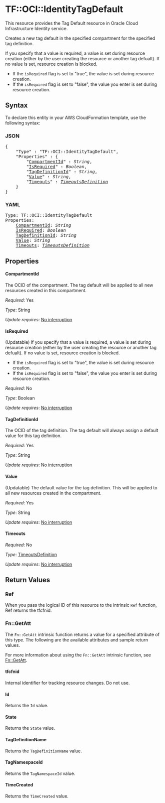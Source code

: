 # TF::OCI::IdentityTagDefault

This resource provides the Tag Default resource in Oracle Cloud Infrastructure Identity service.

Creates a new tag default in the specified compartment for the specified tag definition.

If you specify that a value is required, a value is set during resource creation (either by
the user creating the resource or another tag defualt). If no value is set, resource creation
is blocked.

* If the `isRequired` flag is set to "true", the value is set during resource creation.
* If the `isRequired` flag is set to "false", the value you enter is set during resource creation.

## Syntax

To declare this entity in your AWS CloudFormation template, use the following syntax:

### JSON

<pre>
{
    "Type" : "TF::OCI::IdentityTagDefault",
    "Properties" : {
        "<a href="#compartmentid" title="CompartmentId">CompartmentId</a>" : <i>String</i>,
        "<a href="#isrequired" title="IsRequired">IsRequired</a>" : <i>Boolean</i>,
        "<a href="#tagdefinitionid" title="TagDefinitionId">TagDefinitionId</a>" : <i>String</i>,
        "<a href="#value" title="Value">Value</a>" : <i>String</i>,
        "<a href="#timeouts" title="Timeouts">Timeouts</a>" : <i><a href="timeoutsdefinition.md">TimeoutsDefinition</a></i>
    }
}
</pre>

### YAML

<pre>
Type: TF::OCI::IdentityTagDefault
Properties:
    <a href="#compartmentid" title="CompartmentId">CompartmentId</a>: <i>String</i>
    <a href="#isrequired" title="IsRequired">IsRequired</a>: <i>Boolean</i>
    <a href="#tagdefinitionid" title="TagDefinitionId">TagDefinitionId</a>: <i>String</i>
    <a href="#value" title="Value">Value</a>: <i>String</i>
    <a href="#timeouts" title="Timeouts">Timeouts</a>: <i><a href="timeoutsdefinition.md">TimeoutsDefinition</a></i>
</pre>

## Properties

#### CompartmentId

The OCID of the compartment. The tag default will be applied to all new resources created in this compartment.

_Required_: Yes

_Type_: String

_Update requires_: [No interruption](https://docs.aws.amazon.com/AWSCloudFormation/latest/UserGuide/using-cfn-updating-stacks-update-behaviors.html#update-no-interrupt)

#### IsRequired

(Updatable) If you specify that a value is required, a value is set during resource creation (either by the user creating the resource or another tag defualt). If no value is set, resource creation is blocked.
* If the `isRequired` flag is set to "true", the value is set during resource creation.
* If the `isRequired` flag is set to "false", the value you enter is set during resource creation.

_Required_: No

_Type_: Boolean

_Update requires_: [No interruption](https://docs.aws.amazon.com/AWSCloudFormation/latest/UserGuide/using-cfn-updating-stacks-update-behaviors.html#update-no-interrupt)

#### TagDefinitionId

The OCID of the tag definition. The tag default will always assign a default value for this tag definition.

_Required_: Yes

_Type_: String

_Update requires_: [No interruption](https://docs.aws.amazon.com/AWSCloudFormation/latest/UserGuide/using-cfn-updating-stacks-update-behaviors.html#update-no-interrupt)

#### Value

(Updatable) The default value for the tag definition. This will be applied to all new resources created in the compartment.

_Required_: Yes

_Type_: String

_Update requires_: [No interruption](https://docs.aws.amazon.com/AWSCloudFormation/latest/UserGuide/using-cfn-updating-stacks-update-behaviors.html#update-no-interrupt)

#### Timeouts

_Required_: No

_Type_: <a href="timeoutsdefinition.md">TimeoutsDefinition</a>

_Update requires_: [No interruption](https://docs.aws.amazon.com/AWSCloudFormation/latest/UserGuide/using-cfn-updating-stacks-update-behaviors.html#update-no-interrupt)

## Return Values

### Ref

When you pass the logical ID of this resource to the intrinsic `Ref` function, Ref returns the tfcfnid.

### Fn::GetAtt

The `Fn::GetAtt` intrinsic function returns a value for a specified attribute of this type. The following are the available attributes and sample return values.

For more information about using the `Fn::GetAtt` intrinsic function, see [Fn::GetAtt](https://docs.aws.amazon.com/AWSCloudFormation/latest/UserGuide/intrinsic-function-reference-getatt.html).

#### tfcfnid

Internal identifier for tracking resource changes. Do not use.

#### Id

Returns the <code>Id</code> value.

#### State

Returns the <code>State</code> value.

#### TagDefinitionName

Returns the <code>TagDefinitionName</code> value.

#### TagNamespaceId

Returns the <code>TagNamespaceId</code> value.

#### TimeCreated

Returns the <code>TimeCreated</code> value.


